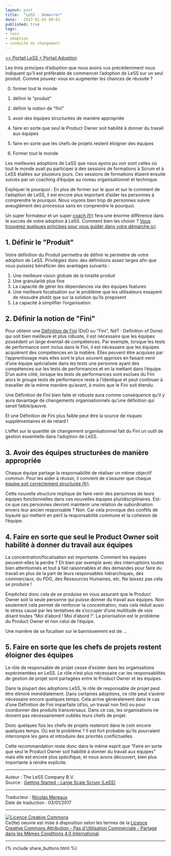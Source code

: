 ```yaml
---
layout: post
title:  "LeSS - Démarrer"
date:   2017-01-03 00:01
published: true
tags:
- less
- adoption
- conduite du changement
---
```


[<< Portail LeSS < Portail Adoption](http://www.les-traducteurs-agiles.org/2016/12/26/less-portail-adoption.html)

Les trois principes d’adoption que nous avons vus précédemment nous indiquent qu’il est préférable de commencer l’adoption de LeSS sur un seul produit. Comme pouvez-vous en augmenter les chances de réussite ?

0. former tout le monde
1. définir le "produit"
2. définir la notion de "fini"
3. avoir des équipes structurées de manière appropriée
4. faire en sorte que seul le Product Owner soit habilité à donner du travail aux équipes
5. faire en sorte que les chefs de projets restent éloigner des équipes

0. Former tout le monde

Les meilleures adoptions de LeSS que nous ayons pu voir sont celles où tout le monde avait pu participer à des sessions de formations à Scrum et à LeSS étalées sur plusieurs jours. Ces sessions de formations étaient ensuite suivies par un coaching d’équipe au niveau organisationnel et technique.

Expliquer le pourquoi : En plus de former sur le quoi et sur le comment de l’adoption de LeSS, il est encore plus important d’aider les personnes à comprendre le pourquoi. Nous voyons bien trop de personnes suivre aveuglément des processus sans en comprendre le pourquoi.

Un super formateur et un super [coach (fr)](http://www.les-traducteurs-agiles.org/2017/01/11/less-coaching.html) fera une énorme différence dans le succès de votre adoption à LeSS. Comment bien les choisir ? [Vous trouverez quelques principes pour vous guider dans votre démarche ici](http://less.works/coaching/guidelines-for-selecting-coach.html).

## 1. Définir le "Produit"

Votre définition du Produit permettra de définir le périmètre de votre adoption de LeSS. Privilégiez donc des définitions assez larges afin que vous puissiez bénéficier des avantages suivants :

1. Une meilleure vision globale de la totalité produit
2. Une granularité plus fine
3. La capacité de gérer les dépendances via des équipes features
4. Une meilleure focalisation sur le problème que les utilisateurs essayent de résoudre plutôt que sur la solution qu’ils proposent
5. La capacité à simplifier l’organisation


## 2. Définir la notion de "Fini"

Pour obtenir une [Définition de Fini](http://www.les-traducteurs-agiles.org/2017/10/29/less-la-definition-du-fini.html) (DoD ou "Fini", NdT : Definition of Done) qui soit bien meilleure et plus robuste, il est nécessaire que les équipes possèdent un large éventail de compétences. Par exemple, lorsque les tests de performance sont inclus dans le FIni, il est nécessaire que les équipes acquièrent des compétences en la matière. Elles peuvent être acquises par l’apprentissage mais elles sont le plus souvent apprises en faisant venir d’une équipe spécialisée dans les tests une personne ayant des compétences sur les tests de performances et en la mettant dans l’équipe. D’un autre côté, lorsque les tests de performances sont exclues du Fini alors le groupe tests de performance reste à l'identique et peut continuer à travailler de la même manière qu’avant, à moins que le Fini soit étendu.

Une Définition de Fini bien faite et robuste aura comme conséquence qu’il y aura davantage de changements organisationnels qu’une définition qui serait faible/pauvre.

Et une Définition de Fini plus faible peut être la source de risques supplémentaires et de retard !

L’effet sur la quantité de changement organisationnel fait du Fini un outil de gestion essentielle dans l’adoption de LeSS.

## 3. Avoir des équipes structurées de manière appropriée

Chaque équipe partage la responsabilité de réaliser un même objectif commun. Pour les aider à réussir, il convient de s’assurer que chaque [équipe soit correctement structurée (fr)](http://www.les-traducteurs-agiles.org/2017/03/02/less-les-equipes.html).

Cette nouvelle structure implique de faire venir des personnes de leurs équipes fonctionnelles dans ces nouvelles équipes pluridisciplinaires. Est-ce que ces personnes devront maintenir une relation de subordination envers leur ancien responsable ? Non. Car cela provoque des conflits de loyauté qui mettent en péril la responsabilité commune et la cohésion de l’équipe.

## 4. Faire en sorte que seul le Product Owner soit habilité à donner du travail aux équipes

La concentration/focalisation est importante. Comment les équipes peuvent-elles la perdre ? Eh bien par exemple avec des interruptions toutes bien attentionnés et tout à fait raisonnables et des demandes pour faire du travail en plus de la part de leurs responsables hiérarchiques, des commerciaux, du PDG, des Ressources Humaines, etc. Ne laissez pas cela se produire !

Empêchez donc cela de se produise en vous assurant que le Product Owner soit la seule personne qui puisse donner du travail aux équipes. Non seulement cela permet de renforcer la concentration, mais cela réduit aussi le stress causé par les tentatives de s’occuper d’une multitude de voix disant toutes “Moi d’abord ! Moi d’abord !”. La priorisation est le problème du Product Owner et non celui de l’équipe.

Une manière de se focaliser sur le bannissement est de …

## 5. Faire en sorte que les chefs de projets restent éloigner des équipes

Le rôle de responsable de projet cesse d’exister dans les organisations expérimentées en LeSS. Le rôle n’est plus nécessaire car les responsabilités de gestion de projet sont partagées entre le Product Owner et les équipes.

Dans la plupart des adoptions LeSS, le rôle de responsable de projet peut être éliminé immédiatement. Dans certaines adoptions, ce rôle peut s’avérer nécessaire encore quelques temps. Cela arrive généralement dans le cas d’une Définition de Fini imparfaite (d’où, un travail non fini) ou pour coordonner des produits transversaux. Dans ce cas, les organisations ne doivent pas nécessairement oubliés leurs chefs de projet.

Donc quelques fois les chefs de projets resteront dans le coin encore quelques temps. Où est le problème ? Il est fort probable qu’ils pourraient interrompre les gens et introduire des priorités conflictuelles.

Cette recommandation reste donc dans le même esprit que “Faire en sorte que seul le Product Owner soit habilité à donner du travail aux équipes” mais elle est encore plus spécifique, et nous avons découvert, bien plus importante à rendre explicite.


---
Auteur : The LeSS Company B.V.  
Source : [Getting Started - Large Scale Scrum (LeSS)](http://less.works/less/adoption/getting-started.html)  

---
Traducteur : [Nicolas Mereaux](http://www.les-traducteurs-agiles.org/traducteurs/)  
Date de traduction : 03/01/2017  

---

<a rel="license" href="http://creativecommons.org/licenses/by-nc-sa/4.0/"><img alt="Licence Creative Commons" style="border-width:0" src="http://i.creativecommons.org/l/by-nc-sa/4.0/88x31.png" /></a><br />Ce(tte) oeuvre est mise à disposition selon les termes de la <a rel="license" href="http://creativecommons.org/licenses/by-nc-sa/4.0/">Licence Creative Commons Attribution - Pas d'Utilisation Commerciale - Partage dans les Mêmes Conditions 4.0 International</a>.

---

{% include share_buttons.html %}
